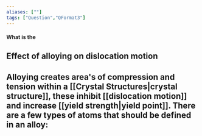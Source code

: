 ```yaml
---
aliases: [""]
tags: ["Question","QFormat3"]
---
```


#### What is the
## Effect of alloying on dislocation motion
Alloying creates area's of compression and tension within a [[Crystal Structures|crystal structure]], these inhibit [[dislocation motion]] and increase [[yield strength|yield point]]. 
There are a few types of atoms that should be defined in an alloy:
-